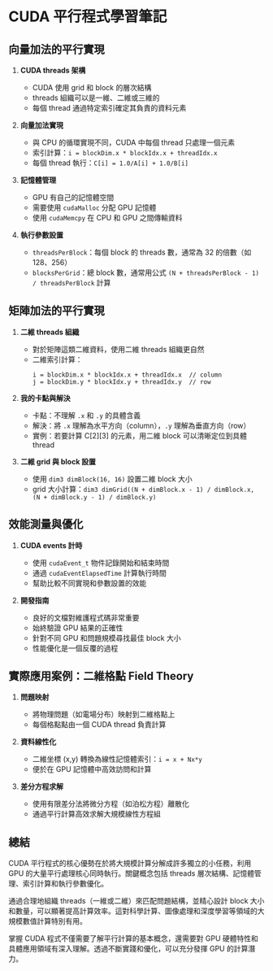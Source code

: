 # CUDA 平行程式學習筆記

## 向量加法的平行實現

1. **CUDA threads 架構**
   - CUDA 使用 grid 和 block 的層次結構
   - threads 組織可以是一維、二維或三維的
   - 每個 thread 通過特定索引確定其負責的資料元素

2. **向量加法實現**
   - 與 CPU 的循環實現不同，CUDA 中每個 thread 只處理一個元素
   - 索引計算：`i = blockDim.x * blockIdx.x + threadIdx.x`
   - 每個 thread 執行：`C[i] = 1.0/A[i] + 1.0/B[i]`

3. **記憶體管理**
   - GPU 有自己的記憶體空間
   - 需要使用 `cudaMalloc` 分配 GPU 記憶體
   - 使用 `cudaMemcpy` 在 CPU 和 GPU 之間傳輸資料

4. **執行參數設置**
   - `threadsPerBlock`：每個 block 的 threads 數，通常為 32 的倍數（如 128、256）
   - `blocksPerGrid`：總 block 數，通常用公式 `(N + threadsPerBlock - 1) / threadsPerBlock` 計算

## 矩陣加法的平行實現

1. **二維 threads 組織**
   - 對於矩陣這類二維資料，使用二維 threads 組織更自然
   - 二維索引計算：
     ```
     i = blockDim.x * blockIdx.x + threadIdx.x  // column
     j = blockDim.y * blockIdx.y + threadIdx.y  // row
     ```

2. **我的卡點與解決**
   - 卡點：不理解 `.x` 和 `.y` 的具體含義
   - 解決：將 `.x` 理解為水平方向（column），`.y` 理解為垂直方向（row）
   - 實例：若要計算 C[2][3] 的元素，用二維 block 可以清晰定位到具體 thread

3. **二維 grid 與 block 設置**
   - 使用 `dim3 dimBlock(16, 16)` 設置二維 block 大小
   - grid 大小計算：`dim3 dimGrid((N + dimBlock.x - 1) / dimBlock.x, (N + dimBlock.y - 1) / dimBlock.y)`

## 效能測量與優化

1. **CUDA events 計時**
   - 使用 `cudaEvent_t` 物件記錄開始和結束時間
   - 通過 `cudaEventElapsedTime` 計算執行時間
   - 幫助比較不同實現和參數設置的效能

2. **開發指南**
   - 良好的文檔對維護程式碼非常重要
   - 始終驗證 GPU 結果的正確性
   - 針對不同 GPU 和問題規模尋找最佳 block 大小
   - 性能優化是一個反覆的過程

## 實際應用案例：二維格點 Field Theory

1. **問題映射**
   - 將物理問題（如電場分布）映射到二維格點上
   - 每個格點點由一個 CUDA thread 負責計算

2. **資料線性化**
   - 二維坐標 (x,y) 轉換為線性記憶體索引：`i = x + Nx*y`
   - 便於在 GPU 記憶體中高效訪問和計算

3. **差分方程求解**
   - 使用有限差分法將微分方程（如泊松方程）離散化
   - 通過平行計算高效求解大規模線性方程組

## 總結

CUDA 平行程式的核心優勢在於將大規模計算分解成許多獨立的小任務，利用 GPU 的大量平行處理核心同時執行。關鍵概念包括 threads 層次結構、記憶體管理、索引計算和執行參數優化。

通過合理地組織 threads（一維或二維）來匹配問題結構，並精心設計 block 大小和數量，可以顯著提高計算效率。這對科學計算、圖像處理和深度學習等領域的大規模數值計算特別有用。

掌握 CUDA 程式不僅需要了解平行計算的基本概念，還需要對 GPU 硬體特性和具體應用領域有深入理解。透過不斷實踐和優化，可以充分發揮 GPU 的計算潛力。
